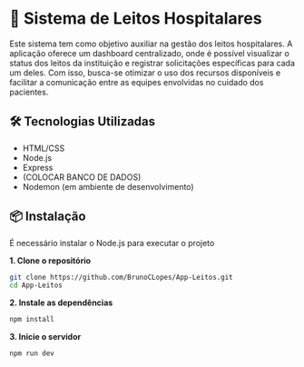 # 🏥 Sistema de Leitos Hospitalares 
Este sistema tem como objetivo auxiliar na gestão dos leitos hospitalares. A aplicação oferece um dashboard centralizado, onde é possível visualizar o status dos leitos da instituição e registrar solicitações específicas para cada um deles. Com isso, busca-se otimizar o uso dos recursos disponíveis e facilitar a comunicação entre as equipes envolvidas no cuidado dos pacientes.

## 🛠️ Tecnologias Utilizadas
- HTML/CSS
- Node.js
- Express
- (COLOCAR BANCO DE DADOS)
- Nodemon (em ambiente de desenvolvimento)

## 📦 Instalação
  É necessário instalar o Node.js para executar o projeto

**1. Clone o repositório**
```bash
git clone https://github.com/BrunoCLopes/App-Leitos.git
cd App-Leitos
```

**2. Instale as dependências**
```bash
npm install
```

**3. Inicie o servidor**
```bash
npm run dev
```
